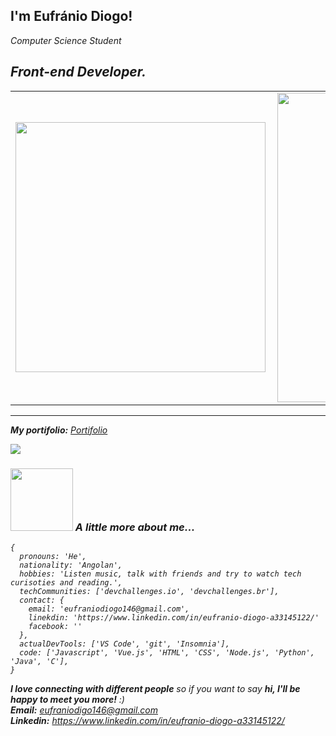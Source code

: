 <h2>I'm Eufránio Diogo!</h2>
<p><em>Computer Science Student</p>
<h2>Front-end Developer.</h2>

<center>
<table>
    <tr>
        <td><img width="400px" align="left" src="https://github-readme-stats.vercel.app/api/top-langs/?username=EufranioDiogo&layout=compact&theme=buefy" /></td>
        <td><img width="495px" align="left" src="https://github-readme-stats.vercel.app/api?username=EufranioDiogo&theme=buefy"/></td>
    </tr>   
</table>
</center>



<hr>

**My portifolio:**  <a href="https://eufraniodiogo.github.io" target="_blank">Portifolio</a>


![](https://komarev.com/ghpvc/?username=EufranioDiogo&color=blue&style=flat)
<br>



### <img src="https://media.giphy.com/media/BemKqR9RDK4V2/giphy.gif" width="100"> A little more about me...  

```
{
  pronouns: 'He',
  nationality: 'Angolan',
  hobbies: 'Listen music, talk with friends and try to watch tech curisoties and reading.',
  techCommunities: ['devchallenges.io', 'devchallenges.br'],
  contact: {
    email: 'eufraniodiogo146@gmail.com',
    linekdin: 'https://www.linkedin.com/in/eufranio-diogo-a33145122/'
    facebook: ''
  },
  actualDevTools: ['VS Code', 'git', 'Insomnia'],
  code: ['Javascript', 'Vue.js', 'HTML', 'CSS', 'Node.js', 'Python', 'Java', 'C'],
}
```

<em><b>I love connecting with different people</b> so if you want to say <b>hi, I'll be happy to meet you more!</b> :)</em><br>
**Email:** eufraniodigo146@gmail.com <br>
**Linkedin:** https://www.linkedin.com/in/eufranio-diogo-a33145122/
